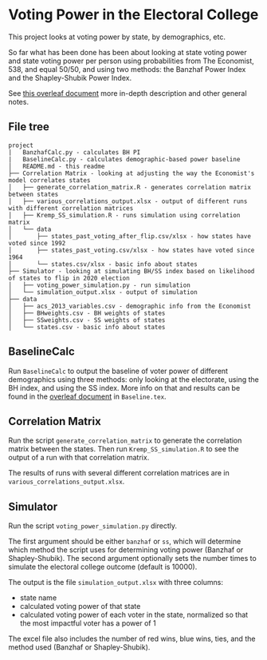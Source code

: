 # Voting Power in the Electoral College
This project looks at voting power by state, by demographics, etc.

So far what has been done has been about looking at state voting power and state
voting power per person using probabilities from The Economist, 538, and equal
50/50, and using two methods: the Banzhaf Power Index and the Shapley-Shubik
Power Index.

See [this overleaf document](https://www.overleaf.com/project/5f8117bb557f6100010866bc)
more in-depth description and other general notes.

## File tree
```
project
|   BanzhafCalc.py - calculates BH PI
|   BaselineCalc.py - calculates demographic-based power baseline
│   README.md - this readme
├── Correlation Matrix - looking at adjusting the way the Economist's model correlates states
│   ├── generate_correlation_matrix.R - generates correlation matrix between states
│   ├── various_correlations_output.xlsx - output of different runs with different correlation matrices
│   ├── Kremp_SS_simulation.R - runs simulation using correlation matrix
│   └── data
│       ├── states_past_voting_after_flip.csv/xlsx - how states have voted since 1992
│       ├── states_past_voting.csv/xlsx - how states have voted since 1964
│       └── states.csv/xlsx - basic info about states
├── Simulator - looking at simulating BH/SS index based on likelihood of states to flip in 2020 election
│   ├── voting_power_simulation.py - run simulation
│   └── simulation_output.xlsx - output of simulation
├── data
│   ├── acs_2013_variables.csv - demographic info from the Economist
│   ├── BHweights.csv - BH weights of states
│   ├── SSweights.csv - SS weights of states
│   └── states.csv - basic info about states
```

## BaselineCalc

Run `BaselineCalc` to output the baseline of voter power of different demographics using three methods: only looking at the electorate, using the BH index, and using the SS index. More info on that and results can be found in the [overleaf document](https://www.overleaf.com/project/5f8117bb557f6100010866bc) in `Baseline.tex`.


## Correlation Matrix

Run the script `generate_correlation_matrix` to generate the correlation matrix between the states. Then run `Kremp_SS_simulation.R` to see the output of a run with that correlation matrix.

The results of runs with several different correlation matrices are in `various_correlations_output.xlsx`.

## Simulator
Run the script `voting_power_simulation.py` directly.

The first argument should be either `banzhaf` or `ss`, which will determine
which method the script uses for determining voting power (Banzhaf or
Shapley-Shubik). The second argument optionally sets the number times to
simulate the electoral college outcome (default is 10000).

The output is the file `simulation_output.xlsx` with three columns:
- state name
- calculated voting power of that state
- calculated voting power of each voter in the state, normalized so that the
most impactful voter has a power of 1

The excel file also includes the number of red wins, blue wins, ties, and
the method used (Banzhaf or Shapley-Shubik).
